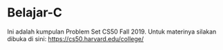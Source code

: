 # Belajar-C

Ini adalah kumpulan Problem Set CS50 Fall 2019.
Untuk materinya silakan dibuka di sini:
https://cs50.harvard.edu/college/
